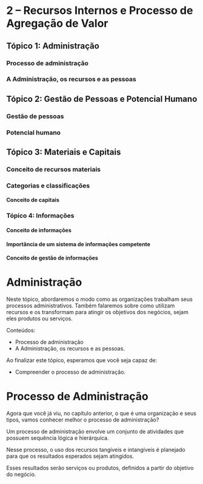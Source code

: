 # 2 – Recursos Internos e Processo de Agregação de Valor
## Tópico 1: Administração
### Processo de administração
### A Administração, os recursos e as pessoas
## Tópico 2: Gestão de Pessoas e Potencial Humano
### Gestão de pessoas
### Potencial humano
## Tópico 3: Materiais e Capitais
### Conceito de recursos materiais
### Categorias e classificações
#### Conceito de capitais
### Tópico 4: Informações
#### Conceito de informações
#### Importância de um sistema de informações competente
#### Conceito de gestão de informações

# Administração

Neste tópico, abordaremos o modo como as organizações trabalham seus processos administrativos. Também falaremos sobre como utilizam recursos e os transformam para atingir os objetivos dos negócios, sejam eles produtos ou serviços.

Conteúdos:

- Processo de administração
- A Administração, os recursos e as pessoas.

Ao finalizar este tópico, esperamos que você seja capaz de:

- Compreender o processo de administração.
# Processo de Administração

Agora que você já viu, no capítulo anterior, o que é uma organização e seus tipos, vamos conhecer melhor o processo de administração?

Um processo de administração envolve um conjunto de atividades que possuem sequência lógica e hierárquica.

Nesse processo, o uso dos recursos tangíveis e intangíveis é planejado para que os resultados esperados sejam atingidos.

Esses resultados serão serviços ou produtos, definidos a partir do objetivo do negócio.